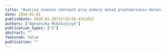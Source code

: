 ```yaml
---
title: "Analiza znamion skórnych przy pomocy metod przetwarzania obrazu i algorytmów inteligencji obliczeniowej"
date: 2016-01-01
publishDate: 2020-01-20T15:59:09.431281Z
authors: ["Agnieszka Mikołajczyk"]
publication_types: ["2"]
abstract: ""
featured: false
publication: ""
---
```


